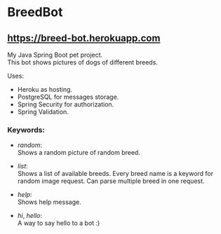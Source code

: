 # BreedBot
<https://breed-bot.herokuapp.com>
---
My Java Spring Boot pet project.  
This bot shows pictures of dogs of different breeds.  
 
Uses:  
+ Heroku as hosting.
+ PostgreSQL for messages storage. 
+ Spring Security for authorization. 
+ Spring Validation.
### Keywords:
+ _random_:   
Shows a random picture of random breed.

+ _list_:  
Shows a list of available breeds. Every breed name is a keyword for random image request. Can parse multiple breed in one request.

+ _help_:  
Shows help message.

+ _hi_, _hello_:  
A way to say hello to a bot :)